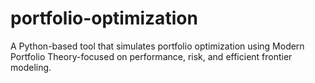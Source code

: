 # portfolio-optimization
A Python-based tool that simulates portfolio optimization using Modern Portfolio Theory-focused on performance, risk, and efficient frontier modeling.
